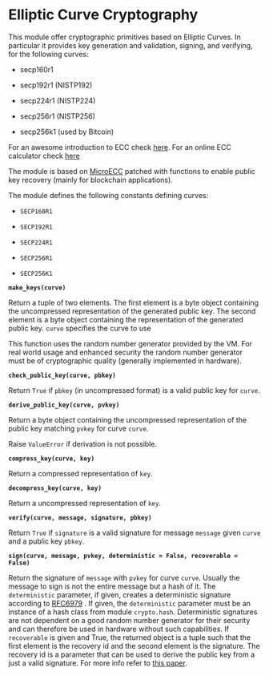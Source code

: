 # Elliptic Curve Cryptography

This module offer cryptographic primitives based on Elliptic Curves. In particular it provides key generation and validation, signing, and verifying, for the following curves:


* secp160r1


* secp192r1 (NISTP192)


* secp224r1 (NISTP224)


* secp256r1 (NISTP256)


* secp256k1 (used by Bitcoin)

For an awesome introduction to ECC check [here](https://www.johannes-bauer.com/compsci/ecc/).
For an online ECC calculator check [here](http://extranet.cryptomathic.com/ecc/index)

The module is based on [MicroECC](https://github.com/kmackay/micro-ecc) patched with functions to enable public key recovery (mainly for blockchain applications).

The module defines the following constants defining curves:


* `SECP160R1`


* `SECP192R1`


* `SECP224R1`


* `SECP256R1`


* `SECP256K1`


**`make_keys(curve)`**

Return a tuple of two elements. The first element is a byte object
containing the uncompressed representation of the generated public key. The
second element is a byte object containing the representation of the
generated public key. ```curve``` specifies the curve to use

This function uses the random number generator provided by the
VM. For real world usage and enhanced security the random number generator
must be of cryptographic quality (generally implemented in hardware).


**`check_public_key(curve, pbkey)`**

Return `True` if ```pbkey``` (in uncompressed format) is a valid public
key for ```curve```.


**`derive_public_key(curve, pvkey)`**

Return a byte object containing the uncompressed representation of the
public key matching ```pvkey``` for curve ```curve```.

Raise `ValueError` if derivation is not possible.


**`compress_key(curve, key)`**

Return a compressed representation of ```key```.


**`decompress_key(curve, key)`**

Return a uncompressed representation of ```key```.


**`verify(curve, message, signature, pbkey)`**

Return `True` if ```signature``` is a valid signature for message
```message``` given ```curve``` and a public key ```pbkey```.


**`sign(curve, message, pvkey, deterministic = False, recoverable = False)`**

Return the signature of ```message``` with ```pvkey``` for curve ```curve```. Usually
the message to sign is not the entire message but a hash of it. The
```deterministic``` parameter, if given, creates a deterministic signature
according to [RFC6979](https://tools.ietf.org/html/rfc6979) . If given, the ```deterministic``` parameter must be an
instance of a hash class from module `crypto.hash`. Deterministic signatures are not dependent on a good
random number generator for their security and can therefore be used in hardware without such capabilities. If ```recoverable``` is given and True, the returned object is a tuple such that the first element is the recovery id and the second element is the signature. The recovery id is a parameter that can be used to derive the public key from a just a valid signature. For more info refer to [this paper](https://www.secg.org/sec1-v2.pdf).
<!--stackedit_data:
eyJoaXN0b3J5IjpbLTExNDgxMjkyNjEsMTE4Mjc2MzA5MV19
-->